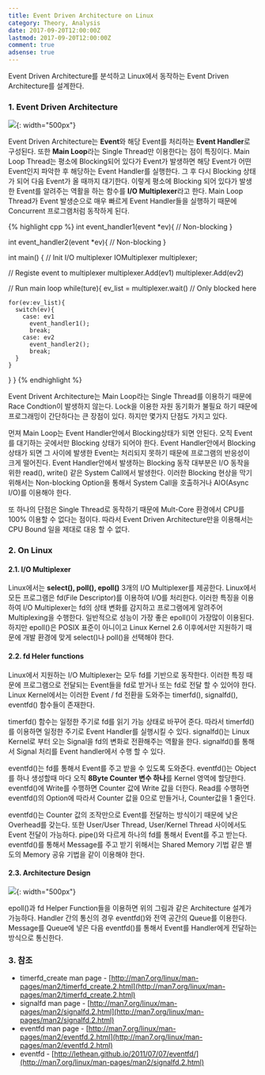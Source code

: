 ```yaml
---
title: Event Driven Architecture on Linux
category: Theory, Analysis
date: 2017-09-20T12:00:00Z
lastmod: 2017-09-20T12:00:00Z
comment: true
adsense: true
---
```


Event Driven Architecture를 분석하고 Linux에서 동작하는 Event Driven Architecture를 설계한다.

### 1. Event Driven Architecture

![]({{site.baseurl}}/images/theory_analysis/Event_Driven_Architecture_on_Linux/Event_Driven_Architecture.PNG){: width="500px"}

Event Driven Architecture는 **Event**와 해당 Event를 처리하는 **Event Handler**로 구성된다. 또한 **Main Loop**라는 Single Thread만 이용한다는 점이 특징이다. Main Loop Thread는 평소에 Blocking되어 있다가 Event가 발생하면 해당 Event가 어떤 Event인지 파악한 후 해당하는 Event Handler를 실행한다. 그 후 다시 Blocking 상태가 되어 다음 Event가 올 때까지 대기한다. 이렇게 평소에 Blocking 되어 있다가 발생한 Event를 알려주는 역활을 하는 함수를 **I/O Multiplexer**라고 한다. Main Loop Thread가 Event 발생순으로 매우 빠르게 Event Handler들을 실행하기 때문에 Concurrent 프로그램처럼 동작하게 된다.

{% highlight cpp %}
int event_handler1(event *ev){
  // Non-blocking
}

int event_handler2(event *ev){
  // Non-blocking
}

int main()
{
  // Init I/O multiplexer
  IOMultiplexer multiplexer;

  // Registe event to multiplexer
  multiplexer.Add(ev1)
  multiplexer.Add(ev2)

  // Run main loop
  while(ture){
    ev_list = multiplexer.wait() // Only blocked here

    for(ev:ev_list){
      switch(ev){
        case: ev1
          event_handler1();
          break;
        case: ev2
          event_handler2();
          break;    
      }
    }
  }
}
{% endhighlight %}

Event Drivent Architecture는 Main Loop라는 Single Thread를 이용하기 때문에 Race Condtion이 발생하지 않는다. Lock을 이용한 자원 동기화가 불필요 하기 때문에 프로그래밍이 간단하다는 큰 장점이 있다. 하지만 몇가지 단점도 가지고 있다.

먼져 Main Loop는 Event Handler안에서 Blocking상태가 되면 안된다. 오직 Event를 대기하는 곳에서만 Blocking 상태가 되어야 한다. Event Handler안에서 Blocking 상태가 되면 그 사이에 발생한 Event는 처리되지 못하기 때문에 프로그램의 반응성이 크게 떨어진다. Event Handler안에서 발생하는 Blocking 동작 대부분은 I/O 동작을 위한 read(), write() 같은 System Call에서 발생한다. 이러한 Blocking 현상을 막기 위해서는 Non-blocking Option을 통해서 System Call을 호출하거나 AIO(Async I/O)를 이용해야 한다.

또 하나의 단점은 Single Thread로 동작하기 때문에 Mult-Core 환경에서 CPU를 100% 이용할 수 없다는 점이다. 따라서 Event Driven Architecture만을 이용해서는 CPU Bound 일을 제대로 대응 할 수 없다.

### 2. On Linux

#### 2.1. I/O Multiplexer

Linux에서는 **select(), poll(), epoll()** 3개의 I/O Multiplexer를 제공한다. Linux에서 모든 프로그램은 fd(File Descriptor)를 이용하여 I/O를 처리한다. 이러한 특징을 이용하여 I/O Multiplexer는 fd의 상태 변화를 감지하고 프로그램에게 알려주어 Multiplexing을 수행한다. 일반적으로 성능이 가장 좋은 epoll()이 가장많이 이용된다. 하지만 epoll()은 POSIX 표준이 아니이고 Linux Kernel 2.6 이후에서만 지원하기 때문에 개발 환경에 맞게 select()나 poll()을 선택해야 한다.

#### 2.2. fd Heler functions

Linux에서 지원하는 I/O Multiplexer는 모두 fd를 기반으로 동작한다. 이러한 특징 때문에 프로그램으로 전달되는 Event들을 fd로 받거나 또는 fd로 전달 할 수 있어야 한다. Linux Kernel에서는 이러한 Event / fd 전환을 도와주는 timerfd(), signalfd(), eventfd() 함수들이 존재한다.

timerfd() 함수는 일정한 주기로 fd를 읽기 가능 상태로 바꾸어 준다. 따라서 timerfd()를 이용하면 일정한 주기로 Event Handler를 실행시킬 수 있다. signalfd()는 Linux Kernel로 부터 오는 Signal을 fd의 변화로 전환해주는 역활을 한다. signalfd()를 통해서 Signal 처리를 Event handler에서 수행 할 수 있다.

eventfd()는 fd를 통해서 Event를 주고 받을 수 있도록 도와준다. eventfd()는 Object를 하나 생성할때 마다 오직 **8Byte Counter 변수 하나**를 Kernel 영역에 할당한다. eventfd()에 Write를 수행하면 Counter 값에 Write 값을 더한다. Read를 수행하면 eventfd()의 Option에 따라서 Counter 값을 0으로 만들거나, Counter값을 1 줄인다.

eventfd()는 Counter 값의 조작만으로 Event를 전달하는 방식이기 때문에 낮은 Overhead를 갖는다. 또한 User/User Thread, User/Kernel Thread 사이에서도 Event 전달이 가능하다. pipe()와 다르게 하나의 fd를 통해서 Event를 주고 받는다. eventfd()를 통해서 Message를 주고 받기 위해서는 Shared Memory 기법 같은 별도의 Memory 공유 기법을 같이 이용해야 한다.

#### 2.3. Architecture Design

![]({{site.baseurl}}/images/theory_analysis/Event_Driven_Architecture_on_Linux/Event_Driven_Architecture_on_Linux.PNG){: width="500px"}

epoll()과 fd Helper Function들을 이용하면 위의 그림과 같은 Architecture 설계가 가능하다. Handler 간의 통신의 경우 eventfd()와 전역 공간의 Queue를 이용한다. Message를 Queue에 넣은 다음 eventfd()를 통해서 Event를 Handler에게 전달하는 방식으로 통신한다.

### 3. 참조
* timerfd_create man page - [http://man7.org/linux/man-pages/man2/timerfd_create.2.html](http://man7.org/linux/man-pages/man2/timerfd_create.2.html)
* signalfd man page - [http://man7.org/linux/man-pages/man2/signalfd.2.html](http://man7.org/linux/man-pages/man2/signalfd.2.html)
* eventfd man page - [http://man7.org/linux/man-pages/man2/eventfd.2.html](http://man7.org/linux/man-pages/man2/eventfd.2.html)
* eventfd - [http://lethean.github.io/2011/07/07/eventfd/](http://man7.org/linux/man-pages/man2/signalfd.2.html)
